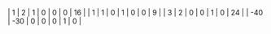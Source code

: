 | 1 | 2 | 1 | 0 | 0 | 0 | 16 |
| 1 | 1 | 0 | 1 | 0 | 0 | 9 |
| 3 | 2 | 0 | 0 | 1 | 0 | 24 |
| -40 | -30 | 0 | 0 | 0 | 1 | 0 |